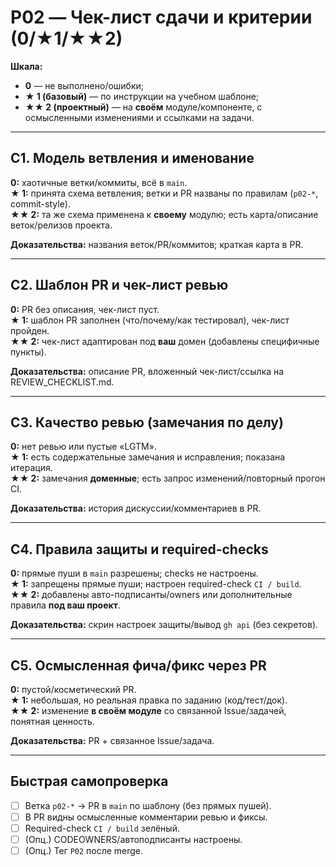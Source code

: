 # P02 — Чек-лист сдачи и критерии (0/★1/★★2)

**Шкала:**
- **0** — не выполнено/ошибки;  
- **★ 1 (базовый)** — по инструкции на учебном шаблоне;  
- **★★ 2 (проектный)** — на **своём** модуле/компоненте, с осмысленными изменениями и ссылками на задачи.

---

## C1. Модель ветвления и именование
**0:** хаотичные ветки/коммиты, всё в `main`.  
**★ 1:** принята схема ветвления; ветки и PR названы по правилам (`p02-*`, commit-style).  
**★★ 2:** та же схема применена к **своему** модулю; есть карта/описание веток/релизов проекта.

**Доказательства:** названия веток/PR/коммитов; краткая карта в PR.

---

## C2. Шаблон PR и чек-лист ревью
**0:** PR без описания, чек-лист пуст.  
**★ 1:** шаблон PR заполнен (что/почему/как тестировал), чек-лист пройден.  
**★★ 2:** чек-лист адаптирован под **ваш** домен (добавлены специфичные пункты).

**Доказательства:** описание PR, вложенный чек-лист/ссылка на REVIEW_CHECKLIST.md.

---

## C3. Качество ревью (замечания по делу)
**0:** нет ревью или пустые «LGTM».  
**★ 1:** есть содержательные замечания и исправления; показана итерация.  
**★★ 2:** замечания **доменные**; есть запрос изменений/повторный прогон CI.

**Доказательства:** история дискуссии/комментариев в PR.

---

## C4. Правила защиты и required-checks
**0:** прямые пуши в `main` разрешены; checks не настроены.  
**★ 1:** запрещены прямые пуши; настроен required-check `CI / build`.  
**★★ 2:** добавлены авто-подписанты/owners или дополнительные правила **под ваш проект**.

**Доказательства:** скрин настроек защиты/вывод `gh api` (без секретов).

---

## C5. Осмысленная фича/фикс через PR
**0:** пустой/косметический PR.  
**★ 1:** небольшая, но реальная правка по заданию (код/тест/док).  
**★★ 2:** изменение **в своём модуле** со связанной Issue/задачей, понятная ценность.

**Доказательства:** PR + связанное Issue/задача.

---

## Быстрая самопроверка
- [ ] Ветка `p02-*` → PR в `main` по шаблону (без прямых пушей).  
- [ ] В PR видны осмысленные комментарии ревью и фиксы.  
- [ ] Required-check `CI / build` зелёный.  
- [ ] (Опц.) CODEOWNERS/автоподписанты настроены.  
- [ ] (Опц.) Тег `P02` после merge.
